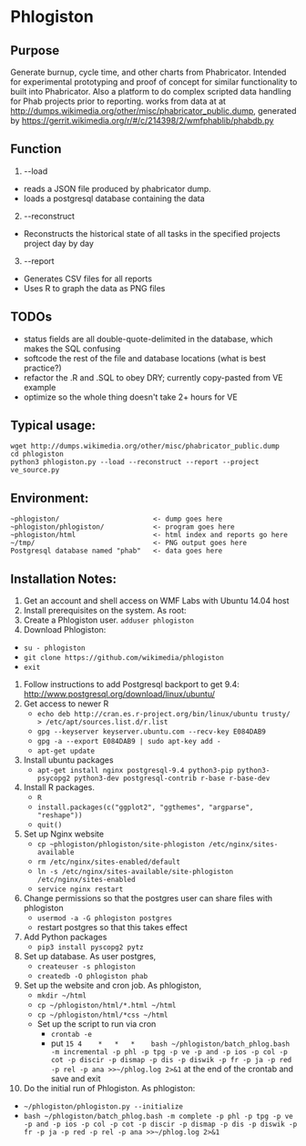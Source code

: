 # Phlogiston

## Purpose
Generate burnup, cycle time, and other charts from Phabricator.  Intended for experimental prototyping and proof of concept for similar functionality to built into Phabricator.  Also a platform to do complex scripted data handling for Phab projects prior to reporting.  works from data at at http://dumps.wikimedia.org/other/misc/phabricator_public.dump, generated by https://gerrit.wikimedia.org/r/#/c/214398/2/wmfphablib/phabdb.py

## Function
1. --load
 * reads a JSON file produced by phabricator dump.
 * loads a postgresql database containing the data
2. --reconstruct
 * Reconstructs the historical state of all tasks in the specified projects project day by day
3. --report
 * Generates CSV files for all reports
 * Uses R to graph the data as PNG files

## TODOs
 * status fields are all double-quote-delimited in the database, which makes the SQL confusing
 * softcode the rest of the file and database locations (what is best practice?)
 * refactor the .R and .SQL to obey DRY; currently copy-pasted from VE example
 * optimize so the whole thing doesn't take 2+ hours for VE

## Typical usage:
```
wget http://dumps.wikimedia.org/other/misc/phabricator_public.dump
cd phlogiston
python3 phlogiston.py --load --reconstruct --report --project ve_source.py
```

## Environment:
```
~phlogiston/                       <- dump goes here
~phlogiston/phlogiston/            <- program goes here
~phlogiston/html                   <- html index and reports go here
~/tmp/                             <- PNG output goes here
Postgresql database named "phab"   <- data goes here
```

## Installation Notes:

1. Get an account and shell access on WMF Labs with Ubuntu 14.04 host
2. Install prerequisites on the system.  As root:
  1. Create a Phlogiston user.  `adduser phlogiston`
  2. Download Phlogiston:
   * `su - phlogiston`
   * `git clone https://github.com/wikimedia/phlogiston`
   * `exit`
  1. Follow instructions to add Postgresql backport to get 9.4: http://www.postgresql.org/download/linux/ubuntu/
  2. Get access to newer R
     * `echo deb http://cran.es.r-project.org/bin/linux/ubuntu trusty/ > /etc/apt/sources.list.d/r.list`
     * `gpg --keyserver keyserver.ubuntu.com --recv-key E084DAB9`
     * `gpg -a --export E084DAB9 | sudo apt-key add - `
     * `apt-get update`
  3. Install ubuntu packages
     * `apt-get install nginx postgresql-9.4 python3-pip python3-psycopg2 python3-dev postgresql-contrib r-base r-base-dev`
  4. Install R packages.
     * `R`
     * `install.packages(c("ggplot2", "ggthemes", "argparse", "reshape"))`
     * `quit()`
  5. Set up Nginx website
     * `cp ~phlogiston/phlogiston/site-phlogiston /etc/nginx/sites-available`
     * `rm /etc/nginx/sites-enabled/default`
     * `ln -s /etc/nginx/sites-available/site-phlogiston /etc/nginx/sites-enabled`
     * `service nginx restart`
  6. Change permissions so that the postgres user can share files with phlogiston
     * `usermod -a -G phlogiston postgres`
     * restart postgres so that this takes effect
  7. Add Python packages
     * `pip3 install pyscopg2 pytz`
3. Set up database. As user postgres,
   * `createuser -s phlogiston`
   * `createdb -O phlogiston phab`
4. Set up the website and cron job.  As phlogiston, 
     * `mkdir ~/html`
     * `cp ~/phlogiston/html/*.html ~/html`
     * `cp ~/phlogiston/html/*css ~/html`
     * Set up the script to run via cron
       * `crontab -e`
       * put `15 4    *   *   *    bash ~/phlogiston/batch_phlog.bash -m incremental -p phl -p tpg -p ve -p and -p ios -p col -p cot -p discir -p dismap -p dis -p diswik -p fr -p ja -p red -p rel -p ana >>~/phlog.log 2>&1` at the end of the crontab and save and exit
5. Do the initial run of Phlogiston.  As phlogiston:
  * `~/phlogiston/phlogiston.py --initialize`
  * `bash ~/phlogiston/batch_phlog.bash -m complete -p phl -p tpg -p ve -p and -p ios -p col -p cot -p discir -p dismap -p dis -p diswik -p fr -p ja -p red -p rel -p ana >>~/phlog.log 2>&1`
